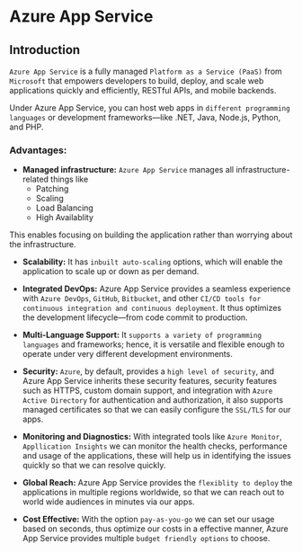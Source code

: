 # Azure App Service

## Introduction

`Azure App Service` is a fully managed `Platform as a Service (PaaS)` from `Microsoft` that empowers developers to build, deploy, and scale web applications quickly and efficiently, RESTful APIs, and mobile backends.

Under Azure App Service, you can host web apps in `different programming languages` or development frameworks—like .NET, Java, Node.js, Python, and PHP.

### **Advantages:**

- **Managed infrastructure:**  `Azure App Service` manages all infrastructure-related things like
	- Patching
	- Scaling
	- Load Balancing 
	- High Availablity

This enables focusing on building the application rather than worrying about the infrastructure.

- **Scalability:** It has `inbuilt auto-scaling` options, which will enable the application to scale up or down as per demand.

- **Integrated DevOps:** Azure App Service provides a seamless experience with `Azure DevOps`, `GitHub`, `Bitbucket`, and other `CI/CD tools for continuous integration and continuous deployment`. It thus optimizes the development lifecycle—from code commit to production.

- **Multi-Language Support:** It `supports a variety of programming languages` and frameworks; hence, it is versatile and flexible enough to operate under very different development environments.

- **Security:** `Azure`, by default, provides a `high level of security`, and Azure App Service inherits these security features, security features such as HTTPS, custom domain support, and integration with `Azure Active Directory` for authentication and authorization, it also supports managed certificates so that we can easily configure the `SSL/TLS` for our apps.

- **Monitoring and Diagnostics:** With integrated tools like `Azure Monitor`, `Appllication Insights` we can monitor the health checks, performance and usage of the applications, these will help us in identifying the issues quickly so that we can resolve quickly.

- **Global Reach:** Azure App Service provides the `flexiblity to deploy` the applications in multiple regions worldwide, so that we can reach out to world wide audiences in minutes via our apps.

- **Cost Effective:** With the option `pay-as-you-go` we can set our usage based on seconds, thus optimize our costs in a effective manner, Azure App Service provides multiple `budget friendly options` to choose.
